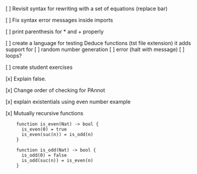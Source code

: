 [ ] Revisit syntax for rewriting with a set of equations (replace bar)

[ ] Fix syntax error messages inside imports

[ ] print parenthesis for * and + properly

[ ] create a language for testing Deduce functions (tst file extension)
    it adds support for
	[ ] random number generation
	[ ] error (halt with message)
	[ ] loops?

[ ] create student exercises

[x] Explain false.

[x] Change order of checking for PAnnot

[x] explain existentials using even number example

[x] Mutually recursive functions

		function is_even(Nat) -> bool {
		  is_even(0) = true
		  is_even(suc(n)) = is_odd(n)
		}

		function is_odd(Nat) -> bool {
		  is_odd(0) = false
		  is_odd(suc(n)) = is_even(n)
		}





